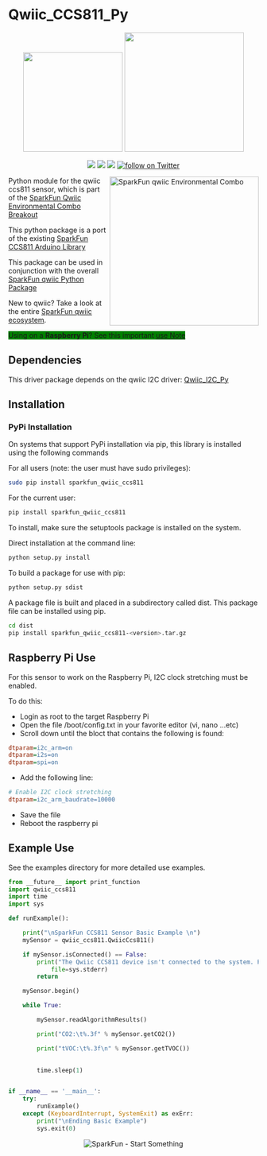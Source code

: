 Qwiic_CCS811_Py
===============

<p align="center">
   <img src="https://cdn.sparkfun.com/assets/custom_pages/2/7/2/qwiic-logo-registered.jpg"  width=200>  
   <img src="https://www.python.org/static/community_logos/python-logo-master-v3-TM.png"  width=240>   
</p>
<p align="center">
	<a href="https://test.pypi.org/project/sparkfun_qwiic_ccs811/" alt="Package">
		<img src="https://img.shields.io/pypi/pyversions/sparkfun_qwiic_ccs811.svg" /></a>
	<a href="https://github.com/sparkfun/Qwiic_CCS811_Py/issues" alt="Issues">
		<img src="https://img.shields.io/github/issues/sparkfun/Qwiic_CCS811_Py/issues.svg" /></a>
	<a href="https://github.com/sparkfun/Qwiic_CCS811_Py/blob/master/LICENSE" alt="License">
		<img src="https://img.shields.io/badge/license-MIT-blue.svg" /></a>
	<a href="https://twitter.com/intent/follow?screen_name=sparkfun">
        	<img src="https://img.shields.io/twitter/follow/sparkfun.svg?style=social&logo=twitter"
           	 alt="follow on Twitter"></a>
	
</p>

<img src="https://cdn.sparkfun.com//assets/parts/1/2/3/2/9/14348-01.jpg"  align="right" width=300 alt="SparkFun qwiic Environmental Combo">


Python module for the qwiic ccs811 sensor, which is part of the [SparkFun Qwiic Environmental Combo Breakout](https://www.sparkfun.com/products/14348)

This python package is a port of the existing [SparkFun CCS811 Arduino Library](https://github.com/sparkfun/SparkFun_CCS811_Arduino_Library)

This package can be used in conjunction with the overall [SparkFun qwiic Python Package](https://github.com/sparkfun/Qwiic_Py)

New to qwiic? Take a look at the entire [SparkFun qwiic ecosystem](https://www.sparkfun.com/qwiic).

<span style="background-color: green">Using on a **Raspberry Pi**? See this important [use Note](#raspberry-pi-use)</span>

Dependencies 
--------------
This driver package depends on the qwiic I2C driver: 
[Qwiic_I2C_Py](https://github.com/sparkfun/Qwiic_I2C_Py)

Installation
---------------
### PyPi Installation
On systems that support PyPi installation via pip, this library is installed using the following commands

For all users (note: the user must have sudo privileges):
```sh
sudo pip install sparkfun_qwiic_ccs811
```
For the current user:

```sh
pip install sparkfun_qwiic_ccs811
```
To install, make sure the setuptools package is installed on the system.

Direct installation at the command line:
```sh
python setup.py install
```

To build a package for use with pip:
```sh
python setup.py sdist
 ```
A package file is built and placed in a subdirectory called dist. This package file can be installed using pip.
```sh
cd dist
pip install sparkfun_qwiic_ccs811-<version>.tar.gz
```

Raspberry Pi Use
-------------------
For this sensor to work on the Raspberry Pi, I2C clock stretching must be enabled. 

To do this:
- Login as root to the target Raspberry Pi
- Open the file /boot/config.txt in your favorite editor (vi, nano ...etc)
- Scroll down until the bloct that contains the following is found:
```ini
dtparam=i2c_arm=on
dtparam=i2s=on
dtparam=spi=on
```
- Add the following line:
```ini
# Enable I2C clock stretching
dtparam=i2c_arm_baudrate=10000
```
- Save the file
- Reboot the raspberry pi

Example Use
 -------------
See the examples directory for more detailed use examples.

```python
from __future__ import print_function
import qwiic_ccs811
import time
import sys

def runExample():

	print("\nSparkFun CCS811 Sensor Basic Example \n")
	mySensor = qwiic_ccs811.QwiicCcs811()

	if mySensor.isConnected() == False:
		print("The Qwiic CCS811 device isn't connected to the system. Please check your connection", \
			file=sys.stderr)
		return

	mySensor.begin()

	while True:

		mySensor.readAlgorithmResults()

		print("CO2:\t%.3f" % mySensor.getCO2())

		print("tVOC:\t%.3f\n" % mySensor.getTVOC())	

		
		time.sleep(1)


if __name__ == '__main__':
	try:
		runExample()
	except (KeyboardInterrupt, SystemExit) as exErr:
		print("\nEnding Basic Example")
		sys.exit(0)

```
<p align="center">
<img src="https://cdn.sparkfun.com/assets/custom_pages/3/3/4/dark-logo-red-flame.png" alt="SparkFun - Start Something">
</p>
